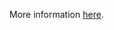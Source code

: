 More information [here](https://docs.bridgecrew.io/docs/ensure-github-branch-protection-requires-push-restrictions).
